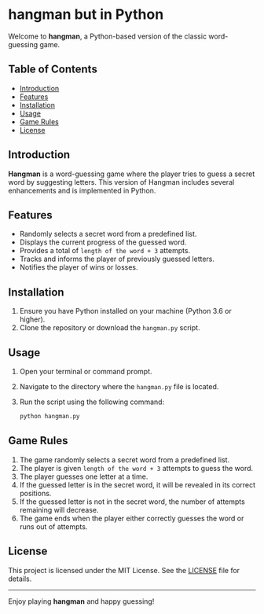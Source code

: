 # hangman but in Python

Welcome to **hangman**, a Python-based version of the classic word-guessing game.

## Table of Contents
- [Introduction](#introduction)
- [Features](#features)
- [Installation](#installation)
- [Usage](#usage)
- [Game Rules](#game-rules)
- [License](#license)

## Introduction

**Hangman** is a word-guessing game where the player tries to guess a secret word by suggesting letters. This version of Hangman includes several enhancements and is implemented in Python.

## Features

- Randomly selects a secret word from a predefined list.
- Displays the current progress of the guessed word.
- Provides a total of `length of the word + 3` attempts.
- Tracks and informs the player of previously guessed letters.
- Notifies the player of wins or losses.

## Installation

1. Ensure you have Python installed on your machine (Python 3.6 or higher).
2. Clone the repository or download the `hangman.py` script.

## Usage

1. Open your terminal or command prompt.
2. Navigate to the directory where the `hangman.py` file is located.
3. Run the script using the following command:

    ```bash
    python hangman.py
    ```

## Game Rules

1. The game randomly selects a secret word from a predefined list.
2. The player is given `length of the word + 3` attempts to guess the word.
3. The player guesses one letter at a time.
4. If the guessed letter is in the secret word, it will be revealed in its correct positions.
5. If the guessed letter is not in the secret word, the number of attempts remaining will decrease.
6. The game ends when the player either correctly guesses the word or runs out of attempts.

## License

This project is licensed under the MIT License. See the [LICENSE](LICENSE) file for details.

---

Enjoy playing **hangman** and happy guessing!
